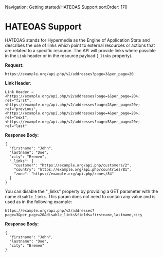 Navigation: Getting started/HATEOAS Support
sortOrder: 170

# HATEOAS Support
HATEOAS stands for Hypermedia as the Engine of Application State and describes the use of links which point to external 
resources or actions that are related to a specific resource. The API will provide links where possible in the `Link` 
header or in the resource payload (`_links` property).

**Request:**
```
https://example.org/api.php/v2/addresses?page=3&per_page=20
```

**Link Header:**
```
Link Header →
<https://example.org/api.php/v2/addresses?page=1&per_page=20>; rel="first", 
<https://example.org/api.php/v2/addresses?page=2&per_page=20>; rel="previous", 
<https://example.org/api.php/v2/addresses?page=4&per_page=20>; rel="next", 
<https://example.org/api.php/v2/addresses?page=5&per_page=20>; rel="last"
```

**Response Body:**
```
{
  "firstname": "John", 
  "lastname": "Doe", 
  "city": "Bremen",
  "_links": {
    "customer": "https://example.org/api.php/customers/2",
    "country": "https://example.org/api.php/countries/81",
    "zone": "https://example.org/api.php/zones/84"
  }
}
```

You can disable the "_links" property by providing a GET parameter with the name `disable_links`. 
This param does not need to contain any value and is used as in the following example:
```
https://example.org/api.php/v2/addresses?page=3&per_page=20&disable_links&fields=firstname,lastname,city
```

**Response Body:**
```
{
  "firstname": "John", 
  "lastname": "Doe", 
  "city": "Bremen"
}
```